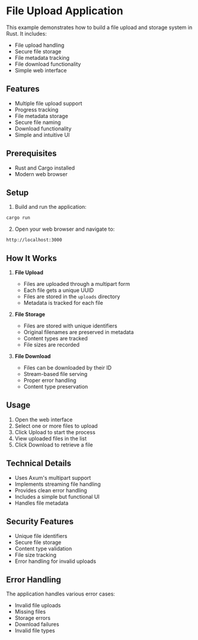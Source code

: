 # File Upload Application

This example demonstrates how to build a file upload and storage system in Rust. It includes:

- File upload handling
- Secure file storage
- File metadata tracking
- File download functionality
- Simple web interface

## Features

- Multiple file upload support
- Progress tracking
- File metadata storage
- Secure file naming
- Download functionality
- Simple and intuitive UI

## Prerequisites

- Rust and Cargo installed
- Modern web browser

## Setup

1. Build and run the application:
```bash
cargo run
```

2. Open your web browser and navigate to:
```
http://localhost:3000
```

## How It Works

1. **File Upload**
   - Files are uploaded through a multipart form
   - Each file gets a unique UUID
   - Files are stored in the `uploads` directory
   - Metadata is tracked for each file

2. **File Storage**
   - Files are stored with unique identifiers
   - Original filenames are preserved in metadata
   - Content types are tracked
   - File sizes are recorded

3. **File Download**
   - Files can be downloaded by their ID
   - Stream-based file serving
   - Proper error handling
   - Content type preservation

## Usage

1. Open the web interface
2. Select one or more files to upload
3. Click Upload to start the process
4. View uploaded files in the list
5. Click Download to retrieve a file

## Technical Details

- Uses Axum's multipart support
- Implements streaming file handling
- Provides clean error handling
- Includes a simple but functional UI
- Handles file metadata

## Security Features

- Unique file identifiers
- Secure file storage
- Content type validation
- File size tracking
- Error handling for invalid uploads

## Error Handling

The application handles various error cases:
- Invalid file uploads
- Missing files
- Storage errors
- Download failures
- Invalid file types 